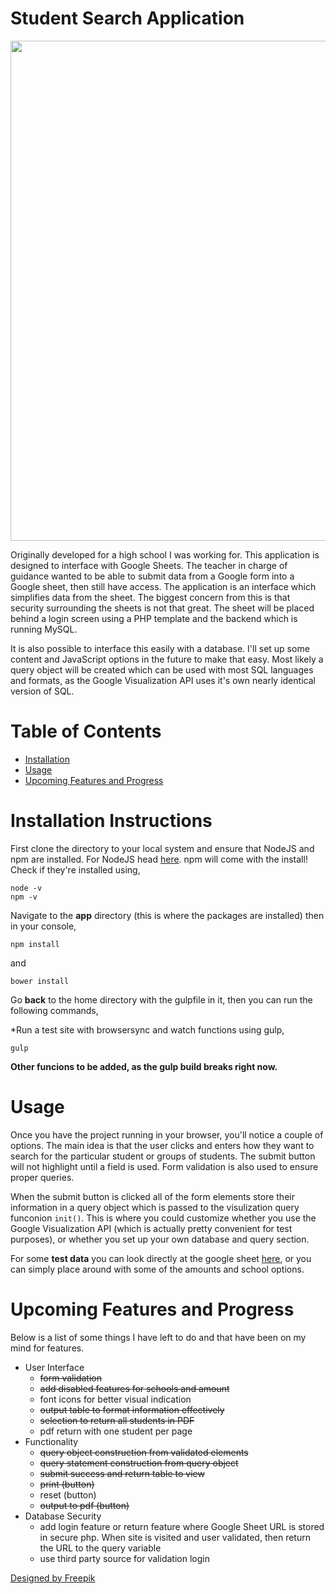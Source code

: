 # Student Search Application

<img src="http://i.imgur.com/bKmWSGN.jpg" width="800px">

Originally developed for a high school I was working for. This application is designed to interface with Google Sheets. The teacher in charge of guidance wanted to be able to submit data from a Google form into a Google sheet, then still have access. The application is an interface which simplifies data from the sheet. The biggest concern from this is that security surrounding the sheets is not that great. The sheet will be placed behind a login screen using a PHP template and the backend which is running MySQL.

It is also possible to interface this easily with a database. I'll set up some content and JavaScript options in the future to make that easy. Most likely a query object will be created which can be used with most SQL languages and formats, as the Google Visualization API uses it's own nearly identical version of SQL.

# Table of Contents
* [Installation](#install) <br>
* [Usage](#usage) <br>
* [Upcoming Features and Progress](#todo) <br>

<h1>
	<a name="install" aria-hidden="true" class="anchor"></a>
	Installation Instructions
</h1>

First clone the directory to your local system and ensure that NodeJS and npm are installed. For NodeJS
head [here](https://nodejs.org/en/download/package-manager/). npm will come with the install! Check if they're installed using,

```
node -v
npm -v
```

Navigate to the **app** directory (this is where the packages are installed) then in your console,

```
npm install
```

and 

```
bower install
```

Go **back** to the home directory with the gulpfile in it, then you can run the following commands,

*Run a test site with browsersync and watch functions using gulp,

```
gulp
```

**Other funcions to be added, as the gulp build breaks right now.**

<h1>
	<a name="usage" aria-hidden="true" class="anchor"></a>
	Usage
</h1>
Once you have the project running in your browser, you'll notice a couple of options. The main idea is that the user clicks and enters how they want to search for the particular student or groups of students. The submit button will not highlight until a field is used. Form validation is also used to ensure proper queries.

When the submit button is clicked all of the form elements store their information in a query object which is passed to the visulization query funconion `init()`. This is where you could customize whether you use the Google Visualization API (which is actually pretty convenient for test purposes), or whether you set up your own database and query section.

For some **test data** you can look directly at the google sheet [here](https://docs.google.com/spreadsheets/d/1ABtCqLWs0AJSpwpXo6stMZgs6pk4yyQilkjcfSDRH30/edit?usp=sharing), or you can simply place around with some of the amounts and school options.

<h1>
	<a name="todo" aria-hidden="true" class="anchor"></a>
	Upcoming Features and Progress
</h1>

Below is a list of some things I have left to do and that have been on my mind for features.

* User Interface
  * ~~form validation~~
  * ~~add disabled features for schools and amount~~
  * font icons for better visual indication
  * ~~output table to format information effectively~~
  * ~~selection to return all students in PDF~~
  * pdf return with one student per page
* Functionality
  * ~~query object construction from validated elements~~
  * ~~query statement construction from query object~~
  * ~~submit success and return table to view~~
  * ~~print (button)~~
  * reset (button)
  * ~~output to pdf (button)~~
* Database Security
  * add login feature or return feature where Google Sheet URL is stored in secure php. When site is visited and user validated, then return the URL to the query variable
  * use third party source for validation login




<a href="http://www.freepik.com/free-vector/seo-character-and-concepts_762794.htm">Designed by Freepik</a>
